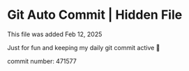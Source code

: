# Git Auto Commit | Hidden File

This file was added Feb 12, 2025

Just for fun and keeping my daily git commit active 🤪

commit number: 471577
